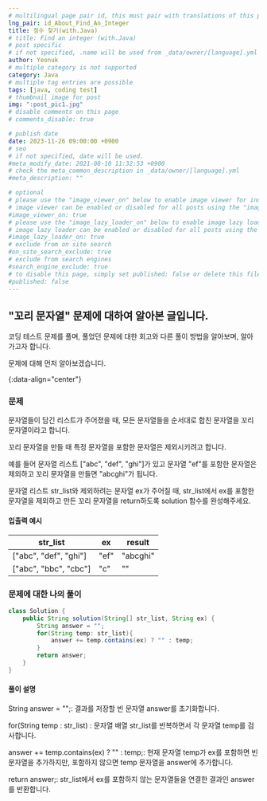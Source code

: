 ```yaml
---
# multilingual page pair id, this must pair with translations of this page. (This name must be unique)
lng_pair: id_About_Find_An_Integer
title: 정수 찾기(with.Java)
# title: Find an integer (with.Java)
# post specific
# if not specified, .name will be used from _data/owner/[language].yml
author: Yeonuk
# multiple category is not supported
category: Java
# multiple tag entries are possible
tags: [java, coding test]
# thumbnail image for post
img: ":post_pic1.jpg"
# disable comments on this page
# comments_disable: true

# publish date
date: 2023-11-26 09:00:00 +0900
# seo
# if not specified, date will be used.
#meta_modify_date: 2021-08-10 11:32:53 +0900
# check the meta_common_description in _data/owner/[language].yml
#meta_description: ""

# optional
# please use the "image_viewer_on" below to enable image viewer for individual pages or posts (_posts/ or [language]/_posts folders).
# image viewer can be enabled or disabled for all posts using the "image_viewer_posts: true" setting in _data/conf/main.yml.
#image_viewer_on: true
# please use the "image_lazy_loader_on" below to enable image lazy loader for individual pages or posts (_posts/ or [language]/_posts folders).
# image lazy loader can be enabled or disabled for all posts using the "image_lazy_loader_posts: true" setting in _data/conf/main.yml.
#image_lazy_loader_on: true
# exclude from on site search
#on_site_search_exclude: true
# exclude from search engines
#search_engine_exclude: true
# to disable this page, simply set published: false or delete this file
#published: false
---
```


<!-- outline-start -->

## "꼬리 문자열" 문제에 대하여 알아본 글입니다.

코딩 테스트 문제를 풀며, 풀었던 문제에 대한 회고와 다른 풀이 방법을 알아보며, 알아가고자 합니다.

문제에 대해 먼저 알아보겠습니다.

{:data-align="center"}

<!-- outline-end -->

### 문제

문자열들이 담긴 리스트가 주어졌을 때, 모든 문자열들을 순서대로 합친 문자열을 꼬리 문자열이라고 합니다.

꼬리 문자열을 만들 때 특정 문자열을 포함한 문자열은 제외시키려고 합니다.

예를 들어 문자열 리스트 ["abc", "def", "ghi"]가 있고 문자열 "ef"를 포함한 문자열은 제외하고 꼬리 문자열을 만들면 "abcghi"가 됩니다.

문자열 리스트 str_list와 제외하려는 문자열 ex가 주어질 때, str_list에서 ex를 포함한 문자열을 제외하고 만든 꼬리 문자열을 return하도록 solution 함수를 완성해주세요.

#### 입출력 예시

| str_list              | ex   | result   |
| --------------------- | ---- | -------- |
| ["abc", "def", "ghi"] | "ef" | "abcghi" |
| ["abc", "bbc", "cbc"] | "c"  | ""       |

### 문제에 대한 나의 풀이

```java
class Solution {
    public String solution(String[] str_list, String ex) {
        String answer = "";
        for(String temp: str_list){
            answer += temp.contains(ex) ? "" : temp;
        }
        return answer;
    }
}
```

#### 풀이 설명

String answer = "";: 결과를 저장할 빈 문자열 answer를 초기화합니다.

for(String temp : str_list) : 문자열 배열 str_list를 반복하면서 각 문자열 temp를 검사합니다.

answer += temp.contains(ex) ? "" : temp;: 현재 문자열 temp가 ex를 포함하면 빈 문자열을 추가하지만, 포함하지 않으면 temp 문자열을 answer에 추가합니다.

return answer;: str_list에서 ex를 포함하지 않는 문자열들을 연결한 결과인 answer를 반환합니다.
